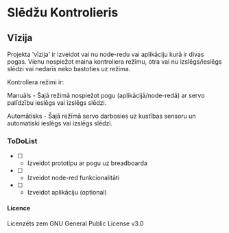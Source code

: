 # Slēdžu Kontrolieris
## Vīzija

Projekta 'vīzija' ir izveidot vai nu node-redu vai aplikāciju kurā ir divas pogas. Vienu nospiežot maina kontroliera režīmu, otra vai nu izslēgs/ieslēgs slēdzi vai nedarīs neko bastoties uz režima.

Kontroliera režimi ir:

Manuāls - Šajā režimā nospiežot pogu (aplikācijā/node-redā) ar servo palīdzību ieslēgs vai izslēgs slēdzi.

Automātisks - Šajā režīmā servo darbosies uz kustības sensoru un automatiski ieslēgs vai izslēgs slēdzi.

### ToDoList
- [ ] - Izveidot prototipu ar pogu uz breadboarda

- [ ] - Izveidot node-red funkcionalitāti

- [ ] - Izveidot aplikāciju (optional)

#### Licence
Licenzēts zem GNU General Public License v3.0
